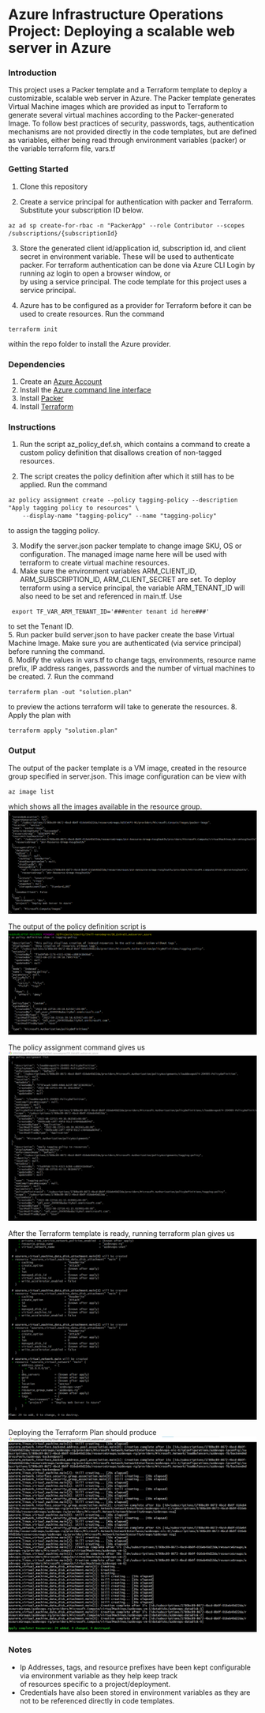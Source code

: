 # Azure Infrastructure Operations Project: Deploying a scalable web server in Azure

### Introduction
This project uses a Packer template and a Terraform template to deploy a customizable, scalable web server in Azure.
The Packer template generates Virtual Machine images which are provided as input to Terraform to generate several virtual machines
according to the Packer-generated Image.
To follow best practices of security, passwords, tags, authentication mechanisms are not provided directly in the code templates,
but are defined as variables, either being read through environment variables (packer) or the variable terraform file, vars.tf

### Getting Started
1. Clone this repository

2. Create a service principal for authentication with packer and Terraform.  
Substitute your subscription ID below.

```
az ad sp create-for-rbac -n "PackerApp" --role Contributor --scopes /subscriptions/{subscriptionId}
```

3. Store the generated client id/application id, subscription id, and client secret in environment variable. These will be used to authenticate packer. For terraform authentication can be done via Azure CLI Login by running az login to open a browser window, or  
by using a service principal. The code template for this project uses a service principal.

4. Azure has to be configured as a provider for Terraform before it can be used to create resources. Run the command 
```
terraform init 
``` 
within the repo folder to install the Azure provider.

### Dependencies
1. Create an [Azure Account](https://portal.azure.com) 
2. Install the [Azure command line interface](https://docs.microsoft.com/en-us/cli/azure/install-azure-cli?view=azure-cli-latest)
3. Install [Packer](https://www.packer.io/downloads)
4. Install [Terraform](https://www.terraform.io/downloads.html)

### Instructions
1. Run the script az_policy_def.sh, which contains a command to create a custom policy definition that disallows creation of non-tagged resources.  

2. The script creates the policy definition after which it still has to be applied. Run the command
```
az policy assignment create --policy tagging-policy --description "Apply tagging policy to resources" \
    --display-name "tagging-policy" --name "tagging-policy"

``` 
to assign the tagging policy.

3. Modify the server.json packer template to change image SKU, OS or configuration. The managed image name here will be used with terraform to create virtual machine resources.  
4. Make sure the environment variables ARM_CLIENT_ID, ARM_SUBSCRIPTION_ID, ARM_CLIENT_SECRET are set. To deploy terraform using a service principal, the variable ARM_TENANT_ID will also need to be set and referenced in main.tf. Use
```
 export TF_VAR_ARM_TENANT_ID='###enter tenant id here###'
```
to set the Tenant ID.  
5. Run packer build server.json to have packer create the base Virtual Machine Image. Make sure you are authenticated (via service principal) before running the command.  
6. Modify the values in vars.tf to change tags, environments, resource name prefix, IP address ranges, passwords and the number of
virtual machines to be created.
7. Run the command 
```
terraform plan -out "solution.plan"
```
to preview the actions terraform will take to generate the resources. 
8. Apply the plan with 
```
terraform apply "solution.plan"
``` 

### Output  

The output of the packer template is a VM image, created in the resource group specified in server.json. 
This image configuration can be view with
```
az image list
```
which shows all the images available in the resource group.
![Packer Image JSON](images/az_image_output.png "Packer Image JSON")


The output of the policy definition script is 
![Policy Definition Output](images/policy_definition.png "Policy Definition Output")  

The policy assignment command gives us  
![Policy Assignment Output](images/policy_assignment_screen.png "Policy Assignment Output")  

After the Terraform template is ready, running terraform plan gives us
![Terraform Plan Output](images/terraform_plan_output.png "Terraform Plan Output")  

Deploying the Terraform Plan should produce
![Terraform Apply Output](images/terraform_apply_output.png "Terraform Apply Output")  


### Notes
- Ip Addresses, tags, and resource prefixes have been kept configurable via environment variable as they help keep track  
of resources specific to a project/deployment.  
- Credentials have also been stored in environment variables as they are not to be referenced directly in code templates.
